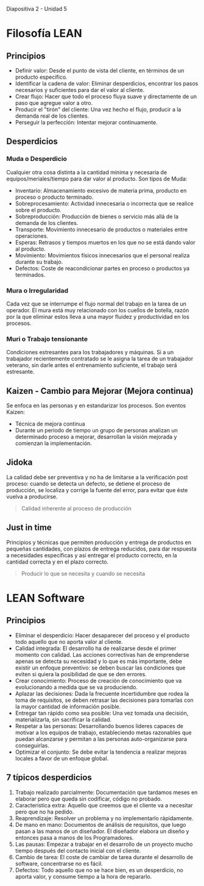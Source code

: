 Diapositiva 2 - Unidad 5

# Filosofía LEAN

## Principios

- Definir valor: Desde el punto de vista del cliente, en términos de un producto específico.
- Identificar la cadena de valor: Eliminar desperdicios, encontrar los pasos necesarios y suficientes para dar el valor al cliente.
- Crear flujo: Hacer que todo el proceso fluya suave y directamente de un paso que agregue valor a otro.
- Producir el "tirón" del cliente: Una vez hecho el flujo, producir a la demanda real de los clientes.
- Perseguir la perfección: Intentar mejorar continuamente.

## Desperdicios

### Muda o Desperdicio

Cualquier otra cosa distinta a la cantidad mínima y necesaria de equipos/meriales/tiempo para dar valor al producto. Son tipos de Muda:

- Inventario: Almacenamiento excesivo de materia prima, producto en proceso o producto terminado.
- Sobreprocesamiento: Actividad innecesaria o incorrecta que se realice sobre el producto.
- Sobreproducción: Producción de bienes o servicio más allá de la demanda de los clientes.
- Transporte: Movimiento innecesario de productos o materiales entre operaciones.
- Esperas: Retrasos y tiempos muertos en los que no se está dando valor al producto.
- Movimiento: Movimientos físicos innecesarios que el personal realiza durante su trabajo.
- Defectos: Coste de reacondicionar partes en proceso o productos ya terminados.

### Mura o Irregularidad

Cada vez que se interrumpe el flujo normal del trabajo en la tarea de un operador. El mura está muy relacionado con los cuellos de botella, razón por la que eliminar estos lleva a una mayor fluidez y productividad en los procesos.

### Muri o Trabajo tensionante

Condiciones estresantes para los trabajadores y máquinas. Si a un trabajador recientemente contratado se le asigna la tarea de un trabajador veterano, sin darle antes el entrenamiento suficiente, el trabajo será estresante.

## Kaizen - Cambio para Mejorar (Mejora continua)

Se enfoca en las personas y en estandarizar los procesos. Son eventos Kaizen:

- Técnica de mejora continua
- Durante un periodo de tiempo un grupo de personas analizan un determinado proceso a mejorar, desarrollan la visión mejorada y comienzan la implementación.

## Jidoka

La calidad debe ser preventiva y no ha de limitarse a la verificación post proceso: cuando se detecta un defecto, se detiene el proceso de producción, se localiza y corrige la fuente del error, para evitar que éste vuelva a producirse.

> Calidad inherente al proceso de producción

## Just in time

Principios y técnicas que permiten producción y entrega de productos en pequeñas cantidades, con plazos de entrega reducidos, para dar respuesta a necesidades específicas y así entregar el producto correcto, en la cantidad correcta y en el plazo correcto.

> Producir lo que se necesita y cuando se necesita

# LEAN Software

## Principios

- Eliminar el desperdicio: Hacer desaparecer del proceso y el producto todo aquello que no aporta valor al cliente.
- Calidad integrada: El desarrollo ha de realizarse desde el primer momento con calidad. Las acciones correctivas han de emprenderse apenas se detecta su necesidad y lo que es más importante, debe existir un enfoque preventivo: se deben buscar las condiciones que eviten si quiera la posibilidad de que se den errores.
- Crear conocimiento: Proceso de creación de conocimiento que va evolucionando a medida que se va produciendo.
- Aplazar las decisiones: Dada la frecuente incertidumbre que rodea la toma de requisitos, se deben retrasar las decisiones para tomarlas con la mayor cantidad de información posible.
- Entregar tan rápido como sea posible: Una vez tomada una decisión, materializarla, sin sacrificar la calidad.
- Respetar a las personas: Desarrollando buenos líderes capaces de motivar a los equipos de trabajo, estableciendo metas razonables que puedan alcanzarse y permitan a las personas auto-organizarse para conseguirlas.
- Optimizar el conjunto: Se debe evitar la tendencia a realizar mejoras locales a favor de un enfoque global.

## 7 típicos desperdicios

1. Trabajo realizado parcialmente: Documentación que tardamos meses en elaborar pero que queda sin codificar, código no probado.
2. Característica extra: Aquello que creemos que el cliente va a necesitar pero que no ha pedido.
3. Reaprendizaje: Resolver un problema y no implementarlo rápidamente.
4. De mano en mano: Documentos de análisis de requisitos, que luego pasan a las manos de un diseñador. El diseñador elabora un diseño y entonces pasa a manos de los Programadores.
5. Las pausas: Empezar a trabajar en el desarrollo de un proyecto mucho tiempo después del contacto inicial con el cliente.
6. Cambio de tarea: El coste de cambiar de tarea durante el desarrollo de software, concentrarse no es fácil.
7. Defectos: Todo aquello que no se hace bien, es un desperdicio, no aporta valor, y consume tiempo a la hora de repararlo.
